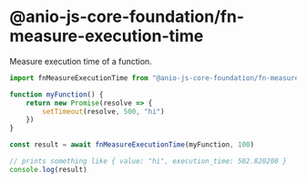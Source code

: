 # @anio-js-core-foundation/fn-measure-execution-time

Measure execution time of a function.

```js
import fnMeasureExecutionTime from "@anio-js-core-foundation/fn-measure-execution-time"

function myFunction() {
	return new Promise(resolve => {
		setTimeout(resolve, 500, "hi")
	})
}

const result = await fnMeasureExecutionTime(myFunction, 100)

// prints something like { value: "hi", execution_time: 502.820208 }
console.log(result)
```
